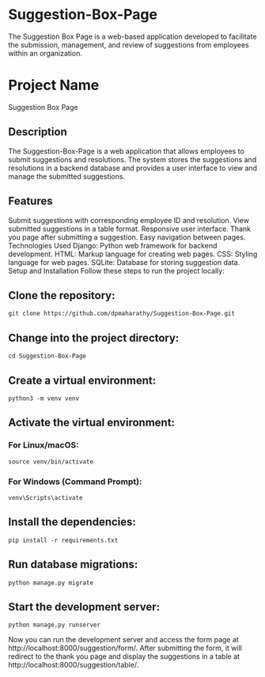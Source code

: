 # Suggestion-Box-Page
The Suggestion Box Page is a web-based application developed to facilitate the submission, management, and review of suggestions from employees within an organization.


# Project Name
Suggestion Box Page

## Description
The Suggestion-Box-Page is a web application that allows employees to submit suggestions and resolutions. The system stores the suggestions and resolutions in a backend database and provides a user interface to view and manage the submitted suggestions.

## Features
Submit suggestions with corresponding employee ID and resolution.
View submitted suggestions in a table format.
Responsive user interface.
Thank you page after submitting a suggestion.
Easy navigation between pages.
Technologies Used
Django: Python web framework for backend development.
HTML: Markup language for creating web pages.
CSS: Styling language for web pages.
SQLite: Database for storing suggestion data.
Setup and Installation
Follow these steps to run the project locally:


## Clone the repository:

```
git clone https://github.com/dpmaharathy/Suggestion-Box-Page.git
```
## Change into the project directory:

```
cd Suggestion-Box-Page
```

## Create a virtual environment:
```
python3 -m venv venv
```

## Activate the virtual environment:

### For Linux/macOS:

```
source venv/bin/activate
```
### For Windows (Command Prompt):
```
venv\Scripts\activate
```

## Install the dependencies:
```
pip install -r requirements.txt
```
## Run database migrations:

```
python manage.py migrate
```

## Start the development server:
```
python manage.py runserver
```
Now you can run the development server and access the form page at http://localhost:8000/suggestion/form/. After submitting the form, it will redirect to the thank you page and display the suggestions in a table at http://localhost:8000/suggestion/table/.
